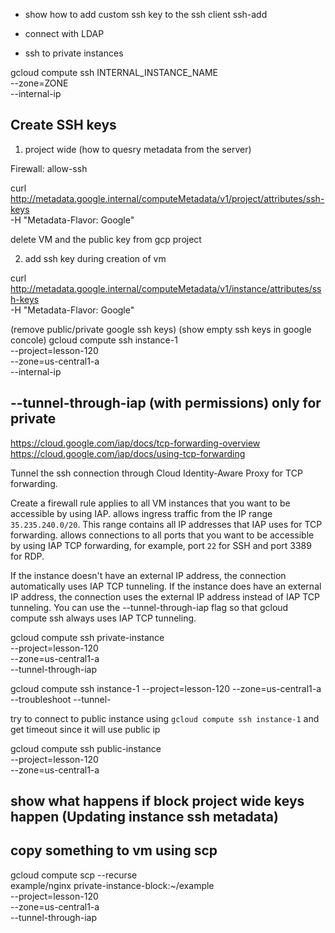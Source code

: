 - show how to add custom ssh key to the ssh client ssh-add
- connect with LDAP

- ssh to private instances

gcloud compute ssh INTERNAL_INSTANCE_NAME \
    --zone=ZONE \
    --internal-ip




## Create SSH keys





1. project wide (how to quesry metadata from the server)

Firewall: allow-ssh

curl http://metadata.google.internal/computeMetadata/v1/project/attributes/ssh-keys \
-H "Metadata-Flavor: Google"

delete VM and the public key from gcp project

2. add ssh key during creation of vm



curl http://metadata.google.internal/computeMetadata/v1/instance/attributes/ssh-keys \
-H "Metadata-Flavor: Google"



(remove public/private google ssh keys) (show empty ssh keys in google concole)
gcloud compute ssh instance-1 \
    --project=lesson-120 \
    --zone=us-central1-a \
    --internal-ip







## --tunnel-through-iap (with permissions) only for private
https://cloud.google.com/iap/docs/tcp-forwarding-overview
https://cloud.google.com/iap/docs/using-tcp-forwarding

Tunnel the ssh connection through Cloud Identity-Aware Proxy for TCP
          forwarding.

Create a firewall rule
applies to all VM instances that you want to be accessible by using IAP.
allows ingress traffic from the IP range `35.235.240.0/20`. This range contains all IP addresses that IAP uses for TCP forwarding.
allows connections to all ports that you want to be accessible by using IAP TCP forwarding, for example, port `22` for SSH and port 3389 for RDP.

If the instance doesn't have an external IP address, the connection automatically uses IAP TCP tunneling. If the instance does have an external IP address, the connection uses the external IP address instead of IAP TCP tunneling.
You can use the --tunnel-through-iap flag so that gcloud compute ssh always uses IAP TCP tunneling.

gcloud compute ssh private-instance \
    --project=lesson-120 \
    --zone=us-central1-a \
    --tunnel-through-iap

gcloud compute ssh instance-1 --project=lesson-120 --zone=us-central1-a --troubleshoot --tunnel-


try to connect to public instance using `gcloud compute ssh instance-1` and get timeout since it will use public ip

gcloud compute ssh public-instance \
    --project=lesson-120 \
    --zone=us-central1-a


## show what happens if block project wide keys happen (Updating instance ssh metadata)

## copy something to vm using scp

gcloud compute scp --recurse \
example/nginx private-instance-block:~/example \
--project=lesson-120 \
--zone=us-central1-a \
--tunnel-through-iap
